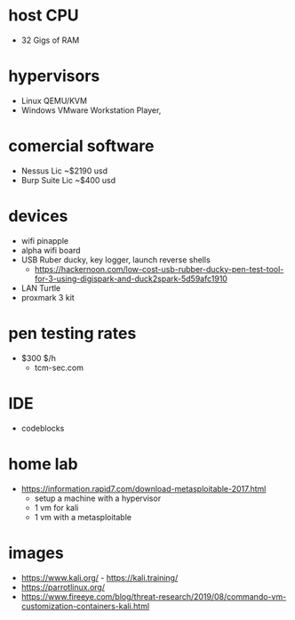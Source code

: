 # host CPU
- 32 Gigs of RAM 

# hypervisors
- Linux QEMU/KVM
- Windows VMware Workstation Player, 

# comercial software
- Nessus Lic      ~$2190 usd
- Burp Suite Lic  ~$400 usd

# devices
- wifi pinapple
- alpha wifi board
- USB Ruber ducky, key logger, launch reverse shells
  - https://hackernoon.com/low-cost-usb-rubber-ducky-pen-test-tool-for-3-using-digispark-and-duck2spark-5d59afc1910
- LAN Turtle
- proxmark 3 kit

# pen testing rates
- $300 $/h
  - tcm-sec.com

# IDE
- codeblocks

# home lab
- https://information.rapid7.com/download-metasploitable-2017.html
  - setup a machine with a hypervisor
  - 1 vm for kali
  - 1 vm with a metasploitable

# images
- https://www.kali.org/ - https://kali.training/ 
- https://parrotlinux.org/
- https://www.fireeye.com/blog/threat-research/2019/08/commando-vm-customization-containers-kali.html

